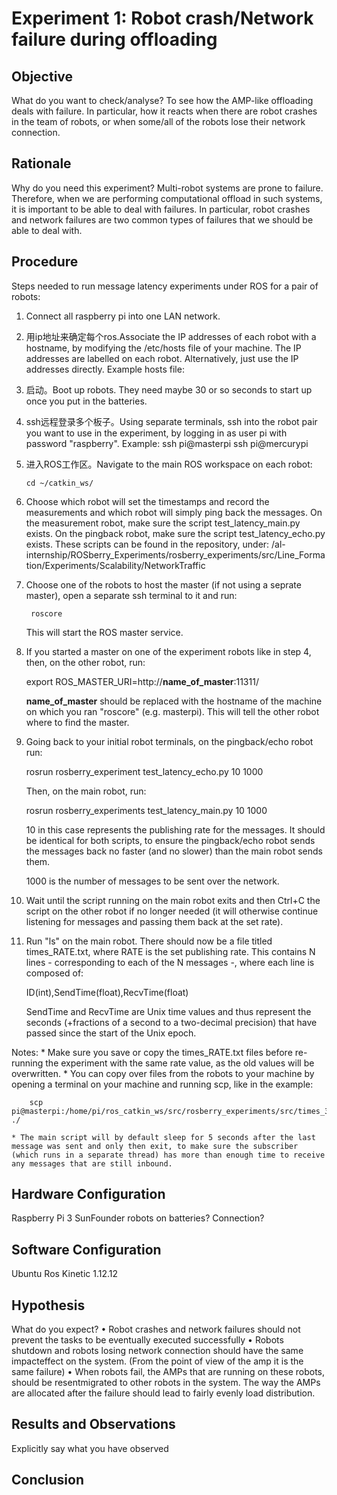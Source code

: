 # Experiment 1: Robot crash/Network failure during offloading 

## Objective
What do you want to check/analyse?
To see how the AMP-like offloading deals with failure. In particular, how it reacts when there are robot crashes in the team of robots, or when some/all of the robots lose their network connection.

## Rationale
Why do you need this experiment?
Multi-robot systems are prone to failure. Therefore, when we are performing computational offload in such systems, it is important to be able to deal with failures. In particular, robot crashes and network failures are two common types of failures that we should be able to deal with. 
 
## Procedure
Steps needed to run message latency experiments under ROS for a pair of robots:

1. Connect all raspberry pi into one LAN network.

2. 用ip地址来确定每个ros.Associate the IP addresses of each robot with a hostname, by modifying the /etc/hosts file of your machine. The IP addresses are labelled on each robot. Alternatively, just use the IP addresses directly. Example hosts file:

3. 启动。Boot up robots. They need maybe 30 or so seconds to start up once you put in the batteries.

4. ssh远程登录多个板子。Using separate terminals, ssh into the robot pair you want to use in the experiment, by logging in as user pi with password "raspberry". Example:
	ssh pi@masterpi
	ssh pi@mercurypi

5. 进入ROS工作区。Navigate to the main ROS workspace on each robot:

	`cd ~/catkin_ws/`

6. Choose which robot will set the timestamps and record the measurements and which robot will simply ping back the messages. On the measurement robot, make sure the script test_latency_main.py exists. On the pingback robot, make sure the script test_latency_echo.py exists. These scripts can be found in the repository, under:
	/al-internship/ROSberry_Experiments/rosberry_experiments/src/Line_Formation/Experiments/Scalability/NetworkTraffic

7. Choose one of the robots to host the master (if not using a seprate master), open a separate ssh terminal to it and run:
	
		roscore

	This will start the ROS master service.

8. If you started a master on one of the experiment robots like in step 4, then, on the other robot, run:
	
	export ROS_MASTER_URI=http://**name_of_master**:11311/

	**name_of_master** should be replaced with the hostname of the machine on which you ran "roscore" (e.g. masterpi). This will tell the other robot where to find the master.

9. Going back to your initial robot terminals, on the pingback/echo robot run:
	
	rosrun rosberry_experiment test_latency_echo.py 10 1000
	
	Then, on the main robot, run:

	rosrun rosberry_experiments test_latency_main.py 10 1000

	10 in this case represents the publishing rate for the messages. It should be identical for both scripts, to ensure the pingback/echo robot sends the messages back no faster (and no slower) than the main robot sends them.

	1000 is the number of messages to be sent over the network.

10. Wait until the script running on the main robot exits and then Ctrl+C the script on the other robot if no longer needed (it will otherwise continue listening for messages and passing them back at the set rate).

11. Run "ls" on the main robot. There should now be a file titled times_RATE.txt, where RATE is the set publishing rate. This contains N lines - corresponding to each of the N messages -, where each line is composed of:
 
	ID(int),SendTime(float),RecvTime(float)

	SendTime and RecvTime are Unix time values and thus represent the seconds (+fractions of a second to a two-decimal precision) that have passed since the start of the Unix epoch.

Notes:
	* Make sure you save or copy the times_RATE.txt files before re-running the experiment with the same rate value, as the old values will be overwritten.
	* You can copy over files from the robots to your machine by opening a terminal on your machine and running scp, like in the example:

		scp pi@masterpi:/home/pi/ros_catkin_ws/src/rosberry_experiments/src/times_3.txt ./

	* The main script will by default sleep for 5 seconds after the last message was sent and only then exit, to make sure the subscriber (which runs in a separate thread) has more than enough time to receive any messages that are still inbound.

## Hardware Configuration
Raspberry Pi 3
SunFounder robots on batteries?
Connection? 
 
## Software Configuration
Ubuntu
Ros Kinetic 1.12.12
 
## Hypothesis
What do you expect?
•	Robot crashes and network failures should not prevent the tasks to be eventually executed successfully
•	Robots shutdown and robots losing network connection should have the same impacteffect on the system. (From the point of view of the amp it is the same failure)
•	When robots fail, the AMPs that are running on these robots, should be resentmigrated to other robots in the system. The way the AMPs are allocated after the failure should lead to fairly evenly load distribution.
 
## Results and Observations
Explicitly say what you have observed
## Conclusion

